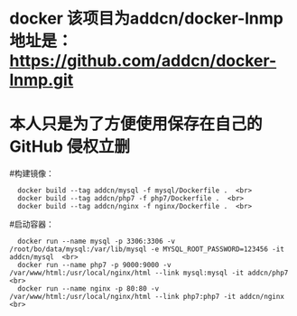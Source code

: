 # docker 该项目为addcn/docker-lnmp 地址是：https://github.com/addcn/docker-lnmp.git
# 本人只是为了方便使用保存在自己的GitHub 侵权立删

#构建镜像：

```shell
  docker build --tag addcn/mysql -f mysql/Dockerfile .  <br>
  docker build --tag addcn/php7 -f php7/Dockerfile .  <br>
  docker build --tag addcn/nginx -f nginx/Dockerfile .  <br>
```
#启动容器：
```shell
  docker run --name mysql -p 3306:3306 -v /root/bo/data/mysql:/var/lib/mysql -e MYSQL_ROOT_PASSWORD=123456 -it addcn/mysql  <br>
  docker run --name php7 -p 9000:9000 -v /var/www/html:/usr/local/nginx/html --link mysql:mysql -it addcn/php7  <br>
  docker run --name nginx -p 80:80 -v /var/www/html:/usr/local/nginx/html --link php7:php7 -it addcn/nginx  <br>
```
